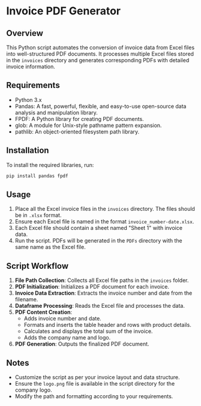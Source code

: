 # Invoice PDF Generator

## Overview
This Python script automates the conversion of invoice data from Excel files into well-structured PDF documents. It processes multiple Excel files stored in the `invoices` directory and generates corresponding PDFs with detailed invoice information.

## Requirements
- Python 3.x
- Pandas: A fast, powerful, flexible, and easy-to-use open-source data analysis and manipulation library.
- FPDF: A Python library for creating PDF documents.
- glob: A module for Unix-style pathname pattern expansion.
- pathlib: An object-oriented filesystem path library.

## Installation
To install the required libraries, run:
```bash
pip install pandas fpdf
```

## Usage
1. Place all the Excel invoice files in the `invoices` directory. The files should be in `.xlsx` format.
2. Ensure each Excel file is named in the format `invoice_number-date.xlsx`.
3. Each Excel file should contain a sheet named "Sheet 1" with invoice data.
4. Run the script. PDFs will be generated in the `PDFs` directory with the same name as the Excel file.

## Script Workflow
1. **File Path Collection**: Collects all Excel file paths in the `invoices` folder.
2. **PDF Initialization**: Initializes a PDF document for each invoice.
3. **Invoice Data Extraction**: Extracts the invoice number and date from the filename.
4. **Dataframe Processing**: Reads the Excel file and processes the data.
5. **PDF Content Creation**: 
    - Adds invoice number and date.
    - Formats and inserts the table header and rows with product details.
    - Calculates and displays the total sum of the invoice.
    - Adds the company name and logo.
6. **PDF Generation**: Outputs the finalized PDF document.

## Notes
- Customize the script as per your invoice layout and data structure.
- Ensure the `logo.png` file is available in the script directory for the company logo.
- Modify the path and formatting according to your requirements.